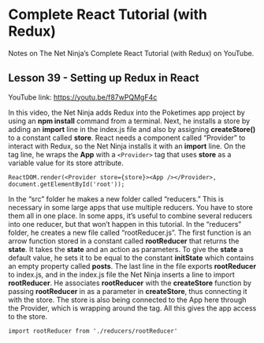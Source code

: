 # Complete React Tutorial (with Redux)

Notes on The Net Ninja’s Complete React Tutorial (with Redux) on YouTube.

## Lesson 39 - Setting up Redux in React

YouTube link: https://youtu.be/f87wPQMgF4c

In this video, the Net Ninja adds Redux into the Poketimes app project by using an __npm install__ command from a terminal. Next, he installs a store by adding an __import__ line in the index.js file and also by assigning __createStore()__ to a constant called __store__. React needs a component called “Provider” to interact with Redux, so the Net Ninja installs it with an __import__ line. On the <App> tag line, he wraps the __App__ with a `<Provider>` tag that uses __store__ as a variable value for its store attribute.

`ReactDOM.render(<Provider store={store}><App /></Provider>, document.getElementById('root'));`

In the “src” folder he makes a new folder called “reducers.” This is necessary in some large apps that use multiple reducers. You have to store them all in one place. In some apps, it’s useful to combine several reducers into one reducer, but that won’t happen in this tutorial. In the “reducers” folder, he creates a new file called “rootReducer.js”. The first function is an arrow function stored in a constant called __rootReducer__ that returns the __state__. It takes the __state__ and an action as parameters. To give the __state__ a default value, he sets it to be equal to the constant __initState__ which contains an empty property called __posts__. The last line in the file exports __rootReducer__ to index.js, and in the index.js file the Net Ninja inserts a line to import __rootReducer__. He associates __rootReducer__ with the __createStore__ function by passing __rootReducer__ in as a parameter in __createStore__, thus connecting it with the store. The store is also being connected to the App here through the Provider, which is wrapping around the <App> tag. All this gives the app access to the store.

`import rootReducer from './reducers/rootReducer'`
